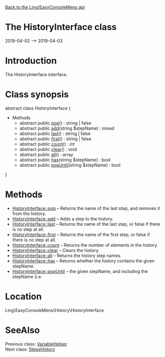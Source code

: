 [Back to the Ling/EasyConsoleMenu api](https://github.com/lingtalfi/EasyConsoleMenu/blob/master/doc/api/Ling/EasyConsoleMenu.md)



The HistoryInterface class
================
2019-04-02 --> 2019-04-03






Introduction
============

The HistoryInterface interface.



Class synopsis
==============


abstract class <span class="pl-k">HistoryInterface</span>  {

- Methods
    - abstract public [pop](https://github.com/lingtalfi/EasyConsoleMenu/blob/master/doc/api/Ling/EasyConsoleMenu/History/HistoryInterface/pop.md)() : string | false
    - abstract public [add](https://github.com/lingtalfi/EasyConsoleMenu/blob/master/doc/api/Ling/EasyConsoleMenu/History/HistoryInterface/add.md)(string $stepName) : mixed
    - abstract public [last](https://github.com/lingtalfi/EasyConsoleMenu/blob/master/doc/api/Ling/EasyConsoleMenu/History/HistoryInterface/last.md)() : string | false
    - abstract public [first](https://github.com/lingtalfi/EasyConsoleMenu/blob/master/doc/api/Ling/EasyConsoleMenu/History/HistoryInterface/first.md)() : string | false
    - abstract public [count](https://github.com/lingtalfi/EasyConsoleMenu/blob/master/doc/api/Ling/EasyConsoleMenu/History/HistoryInterface/count.md)() : int
    - abstract public [clear](https://github.com/lingtalfi/EasyConsoleMenu/blob/master/doc/api/Ling/EasyConsoleMenu/History/HistoryInterface/clear.md)() : void
    - abstract public [all](https://github.com/lingtalfi/EasyConsoleMenu/blob/master/doc/api/Ling/EasyConsoleMenu/History/HistoryInterface/all.md)() : array
    - abstract public [has](https://github.com/lingtalfi/EasyConsoleMenu/blob/master/doc/api/Ling/EasyConsoleMenu/History/HistoryInterface/has.md)(string $stepName) : bool
    - abstract public [popUntil](https://github.com/lingtalfi/EasyConsoleMenu/blob/master/doc/api/Ling/EasyConsoleMenu/History/HistoryInterface/popUntil.md)(string $stepName) : bool

}






Methods
==============

- [HistoryInterface::pop](https://github.com/lingtalfi/EasyConsoleMenu/blob/master/doc/api/Ling/EasyConsoleMenu/History/HistoryInterface/pop.md) &ndash; Returns the name of the last step, and removes it from the history.
- [HistoryInterface::add](https://github.com/lingtalfi/EasyConsoleMenu/blob/master/doc/api/Ling/EasyConsoleMenu/History/HistoryInterface/add.md) &ndash; Adds a step to the history.
- [HistoryInterface::last](https://github.com/lingtalfi/EasyConsoleMenu/blob/master/doc/api/Ling/EasyConsoleMenu/History/HistoryInterface/last.md) &ndash; Returns the name of the last step, or false if there is no step at all.
- [HistoryInterface::first](https://github.com/lingtalfi/EasyConsoleMenu/blob/master/doc/api/Ling/EasyConsoleMenu/History/HistoryInterface/first.md) &ndash; Returns the name of the first step, or false if there is no step at all.
- [HistoryInterface::count](https://github.com/lingtalfi/EasyConsoleMenu/blob/master/doc/api/Ling/EasyConsoleMenu/History/HistoryInterface/count.md) &ndash; Returns the number of elements in the history.
- [HistoryInterface::clear](https://github.com/lingtalfi/EasyConsoleMenu/blob/master/doc/api/Ling/EasyConsoleMenu/History/HistoryInterface/clear.md) &ndash; Clears the history.
- [HistoryInterface::all](https://github.com/lingtalfi/EasyConsoleMenu/blob/master/doc/api/Ling/EasyConsoleMenu/History/HistoryInterface/all.md) &ndash; Returns the history step names.
- [HistoryInterface::has](https://github.com/lingtalfi/EasyConsoleMenu/blob/master/doc/api/Ling/EasyConsoleMenu/History/HistoryInterface/has.md) &ndash; Returns whether the history contains the given stepName.
- [HistoryInterface::popUntil](https://github.com/lingtalfi/EasyConsoleMenu/blob/master/doc/api/Ling/EasyConsoleMenu/History/HistoryInterface/popUntil.md) &ndash; the given stepName, and including the stepName (i.e.





Location
=============
Ling\EasyConsoleMenu\History\HistoryInterface


SeeAlso
==============
Previous class: [VariableHelper](https://github.com/lingtalfi/EasyConsoleMenu/blob/master/doc/api/Ling/EasyConsoleMenu/Helper/VariableHelper.md)<br>Next class: [StepsHistory](https://github.com/lingtalfi/EasyConsoleMenu/blob/master/doc/api/Ling/EasyConsoleMenu/History/StepsHistory.md)<br>
